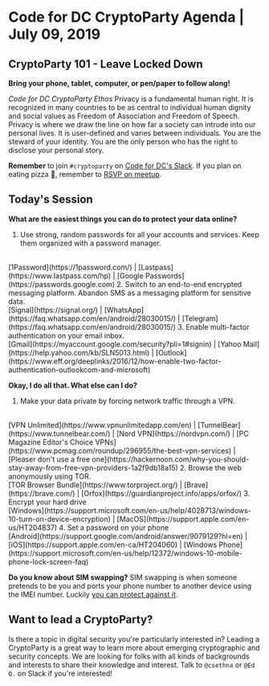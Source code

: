 # Code for DC CryptoParty Agenda | July 09, 2019
## CryptoParty 101 - Leave Locked Down
**Bring your phone, tablet, computer, or pen/paper to follow along!**

_Code for DC CryptoParty Ethos_
Privacy is a fundamental human right. It is recognized in many countries to be as central to individual human dignity and social values as Freedom of Association and Freedom of Speech. Privacy is where we draw the line on how far a society can intrude into our personal lives. It is user-defined and varies between individuals. You are the steward of your identity. You are the only person who has the right to disclose your personal story.

**Remember** to join `#cryptoparty` on [Code for DC's Slack](https://codefordc.org/resources/slack.html). If you plan on eating pizza 🍕, remember to [RSVP on meetup](https://www.meetup.com/Code-for-DC/events/).

## Today's Session
**What are the easiest things you can do to protect your data online?**
1. Use strong, random passwords for all your accounts and services. Keep them organized with a password manager.
<br />
[1Password](https://1password.com/) | [Lastpass](https://www.lastpass.com/hp) | [Google Passwords](https://passwords.google.com)
2. Switch to an end-to-end encrypted messaging platform. Abandon SMS as a messaging platform for sensitive data.
<br />
[Signal](https://signal.org/) | [WhatsApp](https://faq.whatsapp.com/en/android/28030015/) | [Telegram](https://faq.whatsapp.com/en/android/28030015/)
3. Enable multi-factor authentication on your email inbox.
<br />
[Gmail](https://myaccount.google.com/security?pli=1#signin) | [Yahoo Mail](https://help.yahoo.com/kb/SLN5013.html) | [Outlook](https://www.eff.org/deeplinks/2016/12/how-enable-two-factor-authentication-outlookcom-and-microsoft)

**Okay, I do all that. What else can I do?**
1. Make your data private by forcing network traffic through a VPN.
<br />
[VPN Unlimited](https://www.vpnunlimitedapp.com/en) | [TunnelBear](https://www.tunnelbear.com/) | [Nord VPN](https://nordvpn.com/) | [PC Magazine Editor's Choice VPNs](https://www.pcmag.com/roundup/296955/the-best-vpn-services) | [Pleaser don't use a free one](https://hackernoon.com/why-you-should-stay-away-from-free-vpn-providers-1a2f9db18a15)
2. Browse the web anonymously using TOR.
<br />
[TOR Browser Bundle](https://www.torproject.org/) | [Brave](https://brave.com/) | [Orfox](https://guardianproject.info/apps/orfox/)
3. Encrypt your hard drive
<br />
[Windows](https://support.microsoft.com/en-us/help/4028713/windows-10-turn-on-device-encryption) | [MacOS](https://support.apple.com/en-us/HT204837)
4. Set a password on your phone
<br />
[Android](https://support.google.com/android/answer/9079129?hl=en) | [iOS](https://support.apple.com/en-ca/HT204060) | [Windows Phone](https://support.microsoft.com/en-us/help/12372/windows-10-mobile-phone-lock-screen-faq)

**Do you know about SIM swapping?**
SIM swapping is when someone pretends to be you and ports your phone number to another device using the IMEI number. Luckily [you can protect against it](https://www.wired.com/story/sim-swap-attack-defend-phone/).

## Want to lead a CryptoParty?
Is there a topic in digital security you're particularly interested in? Leading a CryptoParty is a great way to learn more about emerging cryptographic and security concepts. We are looking for folks with all kinds of backgrounds and interests to share their knowledge and interest. Talk to `@csethna` or `@Ed O.` on Slack if you're interested!
